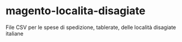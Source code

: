 # magento-localita-disagiate
File CSV per le spese di spedizione, tablerate, delle località disagiate italiane
